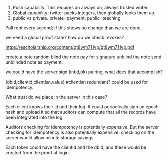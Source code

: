 
1. Push capability. This requires an always on, always trusted writer.
2. Global capability; twitter packs integers, then globally looks them up.
3. public vs private. private=payment. public=teaching.


Poll root every second; If this shows no change than we are done.

we need a global proof state? how do we check revokes?

https://escholarship.org/content/qt8wm711vp/qt8wm711vp.pdf

create a note random
blind the note
pay for signature
unblind the note
send unblinded note as payment.


we could have the server sign (intid,pk) pairing, what does that accomplish?

(dbid,clientid,clientlsn,value)  #clientlsn redundant? could be used for idempotency.

What trust do we place in the server in this case?

Each client knows their id and their log. It could periodically sign an epoch hash and upload it so that auditors can compute that all the records have been integrated into the log.

Auditors checking for idempotency is potentially expensive. But the server checking for idempotency is also potentially expensive. checking on the server would allow minute storage savings.

Each token could have the clientid and the dbid, and these would be created from the proof at login.

